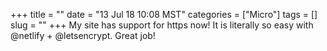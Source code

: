 +++
title = ""
date = "13 Jul 18 10:08 MST"
categories = ["Micro"]
tags = []
slug = ""
+++
My site has support for https now! It is literally so easy with @netlify + @letsencrypt. Great job!
